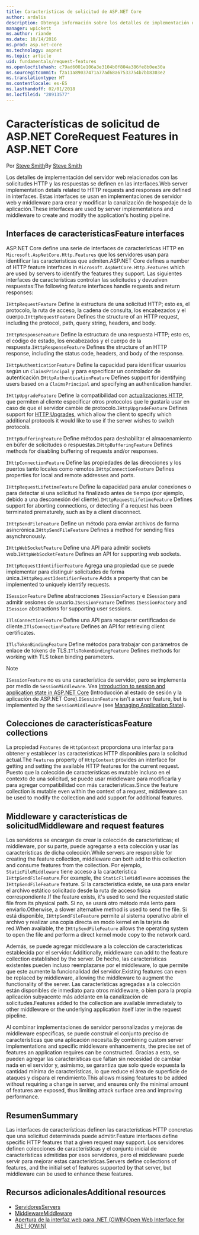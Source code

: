 ```yaml
---
title: Características de solicitud de ASP.NET Core
author: ardalis
description: Obtenga información sobre los detalles de implementación del servidor web relacionados con las solicitudes HTTP y las respuestas que se definen en las interfaces de ASP.NET Core.
manager: wpickett
ms.author: riande
ms.date: 10/14/2016
ms.prod: asp.net-core
ms.technology: aspnet
ms.topic: article
uid: fundamentals/request-features
ms.openlocfilehash: c79ad6001e106a3e3104b0f804a386fe8b0ee30a
ms.sourcegitcommit: f2a11a89037471a77ad68a67533754b7bb8303e2
ms.translationtype: HT
ms.contentlocale: es-ES
ms.lasthandoff: 02/01/2018
ms.locfileid: "28913577"
---
```

# <a name="request-features-in-aspnet-core"></a><span data-ttu-id="71e80-103">Características de solicitud de ASP.NET Core</span><span class="sxs-lookup"><span data-stu-id="71e80-103">Request Features in ASP.NET Core</span></span>

<span data-ttu-id="71e80-104">Por [Steve Smith](https://ardalis.com/)</span><span class="sxs-lookup"><span data-stu-id="71e80-104">By [Steve Smith](https://ardalis.com/)</span></span>

<span data-ttu-id="71e80-105">Los detalles de implementación del servidor web relacionados con las solicitudes HTTP y las respuestas se definen en las interfaces.</span><span class="sxs-lookup"><span data-stu-id="71e80-105">Web server implementation details related to HTTP requests and responses are defined in interfaces.</span></span> <span data-ttu-id="71e80-106">Estas interfaces se usan en implementaciones de servidor web y middleware para crear y modificar la canalización de hospedaje de la aplicación.</span><span class="sxs-lookup"><span data-stu-id="71e80-106">These interfaces are used by server implementations and middleware to create and modify the application's hosting pipeline.</span></span>

## <a name="feature-interfaces"></a><span data-ttu-id="71e80-107">Interfaces de características</span><span class="sxs-lookup"><span data-stu-id="71e80-107">Feature interfaces</span></span>

<span data-ttu-id="71e80-108">ASP.NET Core define una serie de interfaces de características HTTP en `Microsoft.AspNetCore.Http.Features` que los servidores usan para identificar las características que admiten.</span><span class="sxs-lookup"><span data-stu-id="71e80-108">ASP.NET Core defines a number of HTTP feature interfaces in `Microsoft.AspNetCore.Http.Features` which are used by servers to identify the features they support.</span></span> <span data-ttu-id="71e80-109">Las siguientes interfaces de características controlan las solicitudes y devuelven respuestas:</span><span class="sxs-lookup"><span data-stu-id="71e80-109">The following feature interfaces handle requests and return responses:</span></span>

<span data-ttu-id="71e80-110">`IHttpRequestFeature` Define la estructura de una solicitud HTTP; esto es, el protocolo, la ruta de acceso, la cadena de consulta, los encabezados y el cuerpo.</span><span class="sxs-lookup"><span data-stu-id="71e80-110">`IHttpRequestFeature` Defines the structure of an HTTP request, including the protocol, path, query string, headers, and body.</span></span>

<span data-ttu-id="71e80-111">`IHttpResponseFeature` Define la estructura de una respuesta HTTP; esto es, el código de estado, los encabezados y el cuerpo de la respuesta.</span><span class="sxs-lookup"><span data-stu-id="71e80-111">`IHttpResponseFeature` Defines the structure of an HTTP response, including the status code, headers, and body of the response.</span></span>

<span data-ttu-id="71e80-112">`IHttpAuthenticationFeature` Define la capacidad para identificar usuarios según un `ClaimsPrincipal` y para especificar un controlador de autenticación.</span><span class="sxs-lookup"><span data-stu-id="71e80-112">`IHttpAuthenticationFeature` Defines support for identifying users based on a `ClaimsPrincipal` and specifying an authentication handler.</span></span>

<span data-ttu-id="71e80-113">`IHttpUpgradeFeature` Define la compatibilidad con [actualizaciones HTTP](https://tools.ietf.org/html/rfc2616.html#section-14.42), que permiten al cliente especificar otros protocolos que le gustaría usar en caso de que el servidor cambie de protocolo.</span><span class="sxs-lookup"><span data-stu-id="71e80-113">`IHttpUpgradeFeature` Defines support for [HTTP Upgrades](https://tools.ietf.org/html/rfc2616.html#section-14.42), which allow the client to specify which additional protocols it would like to use if the server wishes to switch protocols.</span></span>

<span data-ttu-id="71e80-114">`IHttpBufferingFeature` Define métodos para deshabilitar el almacenamiento en búfer de solicitudes o respuestas.</span><span class="sxs-lookup"><span data-stu-id="71e80-114">`IHttpBufferingFeature` Defines methods for disabling buffering of requests and/or responses.</span></span>

<span data-ttu-id="71e80-115">`IHttpConnectionFeature` Define las propiedades de las direcciones y los puertos tanto locales como remotos.</span><span class="sxs-lookup"><span data-stu-id="71e80-115">`IHttpConnectionFeature` Defines properties for local and remote addresses and ports.</span></span>

<span data-ttu-id="71e80-116">`IHttpRequestLifetimeFeature` Define la capacidad para anular conexiones o para detectar si una solicitud ha finalizado antes de tiempo (por ejemplo, debido a una desconexión del cliente).</span><span class="sxs-lookup"><span data-stu-id="71e80-116">`IHttpRequestLifetimeFeature` Defines support for aborting connections, or detecting if a request has been terminated prematurely, such as by a client disconnect.</span></span>

<span data-ttu-id="71e80-117">`IHttpSendFileFeature` Define un método para enviar archivos de forma asincrónica.</span><span class="sxs-lookup"><span data-stu-id="71e80-117">`IHttpSendFileFeature` Defines a method for sending files asynchronously.</span></span>

<span data-ttu-id="71e80-118">`IHttpWebSocketFeature` Define una API para admitir sockets web.</span><span class="sxs-lookup"><span data-stu-id="71e80-118">`IHttpWebSocketFeature` Defines an API for supporting web sockets.</span></span>

<span data-ttu-id="71e80-119">`IHttpRequestIdentifierFeature` Agrega una propiedad que se puede implementar para distinguir solicitudes de forma única.</span><span class="sxs-lookup"><span data-stu-id="71e80-119">`IHttpRequestIdentifierFeature` Adds a property that can be implemented to uniquely identify requests.</span></span>

<span data-ttu-id="71e80-120">`ISessionFeature` Define abstracciones `ISessionFactory` e `ISession` para admitir sesiones de usuario.</span><span class="sxs-lookup"><span data-stu-id="71e80-120">`ISessionFeature` Defines `ISessionFactory` and `ISession` abstractions for supporting user sessions.</span></span>

<span data-ttu-id="71e80-121">`ITlsConnectionFeature` Define una API para recuperar certificados de cliente.</span><span class="sxs-lookup"><span data-stu-id="71e80-121">`ITlsConnectionFeature` Defines an API for retrieving client certificates.</span></span>

<span data-ttu-id="71e80-122">`ITlsTokenBindingFeature` Define métodos para trabajar con parámetros de enlace de tokens de TLS.</span><span class="sxs-lookup"><span data-stu-id="71e80-122">`ITlsTokenBindingFeature` Defines methods for working with TLS token binding parameters.</span></span>

> [!NOTE]
> <span data-ttu-id="71e80-123">`ISessionFeature` no es una característica de servidor, pero se implementa por medio de `SessionMiddleware`. Vea [Introduction to session and application state in ASP.NET Core](app-state.md) (Introducción al estado de sesión y la aplicación de ASP.NET Core).</span><span class="sxs-lookup"><span data-stu-id="71e80-123">`ISessionFeature` isn't a server feature, but is implemented by the `SessionMiddleware` (see [Managing Application State](app-state.md)).</span></span>

## <a name="feature-collections"></a><span data-ttu-id="71e80-124">Colecciones de características</span><span class="sxs-lookup"><span data-stu-id="71e80-124">Feature collections</span></span>

<span data-ttu-id="71e80-125">La propiedad `Features` de `HttpContext` proporciona una interfaz para obtener y establecer las características HTTP disponibles para la solicitud actual.</span><span class="sxs-lookup"><span data-stu-id="71e80-125">The `Features` property of `HttpContext` provides an interface for getting and setting the available HTTP features for the current request.</span></span> <span data-ttu-id="71e80-126">Puesto que la colección de características es mutable incluso en el contexto de una solicitud, se puede usar middleware para modificarla y para agregar compatibilidad con más características.</span><span class="sxs-lookup"><span data-stu-id="71e80-126">Since the feature collection is mutable even within the context of a request, middleware can be used to modify the collection and add support for additional features.</span></span>

## <a name="middleware-and-request-features"></a><span data-ttu-id="71e80-127">Middleware y características de solicitud</span><span class="sxs-lookup"><span data-stu-id="71e80-127">Middleware and request features</span></span>

<span data-ttu-id="71e80-128">Los servidores se encargan de crear la colección de características; el middleware, por su parte, puede agregarse a esta colección y usar las características de dicha colección.</span><span class="sxs-lookup"><span data-stu-id="71e80-128">While servers are responsible for creating the feature collection, middleware can both add to this collection and consume features from the collection.</span></span> <span data-ttu-id="71e80-129">Por ejemplo, `StaticFileMiddleware` tiene acceso a la característica `IHttpSendFileFeature`.</span><span class="sxs-lookup"><span data-stu-id="71e80-129">For example, the `StaticFileMiddleware` accesses the `IHttpSendFileFeature` feature.</span></span> <span data-ttu-id="71e80-130">Si la característica existe, se usa para enviar el archivo estático solicitado desde la ruta de acceso física correspondiente.</span><span class="sxs-lookup"><span data-stu-id="71e80-130">If the feature exists, it's used to send the requested static file from its physical path.</span></span> <span data-ttu-id="71e80-131">Si no, se usará otro método más lento para enviarlo.</span><span class="sxs-lookup"><span data-stu-id="71e80-131">Otherwise, a slower alternative method is used to send the file.</span></span> <span data-ttu-id="71e80-132">Si está disponible, `IHttpSendFileFeature` permite al sistema operativo abrir el archivo y realizar una copia directa en modo kernel en la tarjeta de red.</span><span class="sxs-lookup"><span data-stu-id="71e80-132">When available, the `IHttpSendFileFeature` allows the operating system to open the file and perform a direct kernel mode copy to the network card.</span></span>

<span data-ttu-id="71e80-133">Además, se puede agregar middleware a la colección de características establecida por el servidor.</span><span class="sxs-lookup"><span data-stu-id="71e80-133">Additionally, middleware can add to the feature collection established by the server.</span></span> <span data-ttu-id="71e80-134">De hecho, las características existentes pueden incluso reemplazarse por el middleware, lo que permite que este aumente la funcionalidad del servidor.</span><span class="sxs-lookup"><span data-stu-id="71e80-134">Existing features can even be replaced by middleware, allowing the middleware to augment the functionality of the server.</span></span> <span data-ttu-id="71e80-135">Las características agregadas a la colección están disponibles de inmediato para otros middleware, o bien para la propia aplicación subyacente más adelante en la canalización de solicitudes.</span><span class="sxs-lookup"><span data-stu-id="71e80-135">Features added to the collection are available immediately to other middleware or the underlying application itself later in the request pipeline.</span></span>

<span data-ttu-id="71e80-136">Al combinar implementaciones de servidor personalizadas y mejoras de middleware específicas, se puede construir el conjunto preciso de características que una aplicación necesita.</span><span class="sxs-lookup"><span data-stu-id="71e80-136">By combining custom server implementations and specific middleware enhancements, the precise set of features an application requires can be constructed.</span></span> <span data-ttu-id="71e80-137">Gracias a esto, se pueden agregar las características que faltan sin necesidad de cambiar nada en el servidor y, asimismo, se garantiza que solo quede expuesta la cantidad mínima de características, lo que reduce el área de superficie de ataques y dispara el rendimiento.</span><span class="sxs-lookup"><span data-stu-id="71e80-137">This allows missing features to be added without requiring a change in server, and ensures only the minimal amount of features are exposed, thus limiting attack surface area and improving performance.</span></span>

## <a name="summary"></a><span data-ttu-id="71e80-138">Resumen</span><span class="sxs-lookup"><span data-stu-id="71e80-138">Summary</span></span>

<span data-ttu-id="71e80-139">Las interfaces de características definen las características HTTP concretas que una solicitud determinada puede admitir.</span><span class="sxs-lookup"><span data-stu-id="71e80-139">Feature interfaces define specific HTTP features that a given request may support.</span></span> <span data-ttu-id="71e80-140">Los servidores definen colecciones de características y el conjunto inicial de características admitidas por esos servidores, pero el middleware puede servir para mejorar estas características.</span><span class="sxs-lookup"><span data-stu-id="71e80-140">Servers define collections of features, and the initial set of features supported by that server, but middleware can be used to enhance these features.</span></span>

## <a name="additional-resources"></a><span data-ttu-id="71e80-141">Recursos adicionales</span><span class="sxs-lookup"><span data-stu-id="71e80-141">Additional resources</span></span>

* [<span data-ttu-id="71e80-142">Servidores</span><span class="sxs-lookup"><span data-stu-id="71e80-142">Servers</span></span>](xref:fundamentals/servers/index)
* [<span data-ttu-id="71e80-143">Middleware</span><span class="sxs-lookup"><span data-stu-id="71e80-143">Middleware</span></span>](xref:fundamentals/middleware/index)
* [<span data-ttu-id="71e80-144">Apertura de la interfaz web para .NET (OWIN)</span><span class="sxs-lookup"><span data-stu-id="71e80-144">Open Web Interface for .NET (OWIN)</span></span>](xref:fundamentals/owin)
